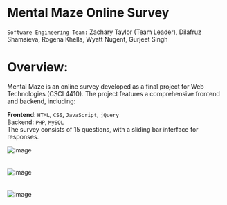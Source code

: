 # Mental Maze Online Survey
`Software Engineering Team:` Zachary Taylor (Team Leader), Dilafruz Shamsieva, Rogena Khella, Wyatt Nugent, Gurjeet Singh

# Overview:
Mental Maze is an online survey developed as a final project for Web Technologies (CSCI 4410). The project features a comprehensive frontend and backend, including:

**Frontend**: `HTML`, `CSS`, `JavaScript`, `jQuery`
<br>
Backend: `PHP`, `MySQL`
<br>
The survey consists of 15 questions, with a sliding bar interface for responses.


![image](https://github.com/DilafruzShamsieva/Web-Technologies/assets/124469454/78d554f1-a59e-4cfa-a568-eca08a0c1e16)
<br>
<br>
<br>
![image](https://github.com/DilafruzShamsieva/Web-Technologies/assets/124469454/321080a1-ac7a-458a-ab57-a512da45eff2)
<br>
<br>
<br>
![image](https://github.com/DilafruzShamsieva/Web-Technologies/assets/124469454/389cddbc-8324-4e1c-bd22-58c88613751a)
